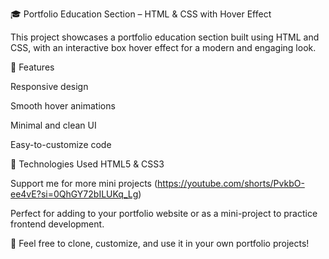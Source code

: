 🎓 Portfolio Education Section – HTML & CSS with Hover Effect

This project showcases a portfolio education section built using HTML and CSS, with an interactive box hover effect for a modern and engaging look.

🚀 Features

Responsive design

Smooth hover animations

Minimal and clean UI

Easy-to-customize code


📂 Technologies Used
HTML5 & CSS3

Support me for more mini projects (https://youtube.com/shorts/PvkbO-ee4vE?si=0QhGY72bILUKq_Lg)

Perfect for adding to your portfolio website or as a mini-project to practice frontend development.

🔗 Feel free to clone, customize, and use it in your own portfolio projects!
